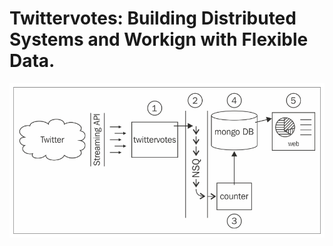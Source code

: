# Twittervotes: Building Distributed Systems and Workign with Flexible Data.

![Basic overview of the system we are going to build](./doc/distributed-system.png)
